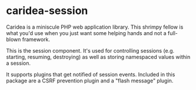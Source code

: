 # caridea-session
Caridea is a miniscule PHP web application library. This shrimpy fellow is what you'd use when you just want some helping hands and not a full-blown framework.

This is the session component. It's used for controlling sessions (e.g. starting, resuming, destroying) as well as storing namespaced values within a session.

It supports plugins that get notified of session events. Included in this package are a CSRF prevention plugin and a "flash message" plugin.

